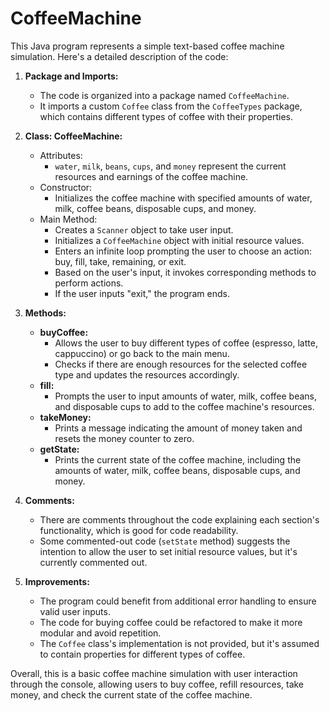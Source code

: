 # CoffeeMachine
This Java program represents a simple text-based coffee machine simulation. Here's a detailed description of the code:

1. **Package and Imports:**
   - The code is organized into a package named `CoffeeMachine`.
   - It imports a custom `Coffee` class from the `CoffeeTypes` package, which contains different types of coffee with their properties.

2. **Class: CoffeeMachine:**
   - Attributes:
      - `water`, `milk`, `beans`, `cups`, and `money` represent the current resources and earnings of the coffee machine.
   - Constructor:
      - Initializes the coffee machine with specified amounts of water, milk, coffee beans, disposable cups, and money.
   - Main Method:
      - Creates a `Scanner` object to take user input.
      - Initializes a `CoffeeMachine` object with initial resource values.
      - Enters an infinite loop prompting the user to choose an action: buy, fill, take, remaining, or exit.
      - Based on the user's input, it invokes corresponding methods to perform actions.
      - If the user inputs "exit," the program ends.

3. **Methods:**
   - **buyCoffee:**
      - Allows the user to buy different types of coffee (espresso, latte, cappuccino) or go back to the main menu.
      - Checks if there are enough resources for the selected coffee type and updates the resources accordingly.
   - **fill:**
      - Prompts the user to input amounts of water, milk, coffee beans, and disposable cups to add to the coffee machine's resources.
   - **takeMoney:**
      - Prints a message indicating the amount of money taken and resets the money counter to zero.
   - **getState:**
      - Prints the current state of the coffee machine, including the amounts of water, milk, coffee beans, disposable cups, and money.

4. **Comments:**
   - There are comments throughout the code explaining each section's functionality, which is good for code readability.
   - Some commented-out code (`setState` method) suggests the intention to allow the user to set initial resource values, but it's currently commented out.

5. **Improvements:**
   - The program could benefit from additional error handling to ensure valid user inputs.
   - The code for buying coffee could be refactored to make it more modular and avoid repetition.
   - The `Coffee` class's implementation is not provided, but it's assumed to contain properties for different types of coffee.

Overall, this is a basic coffee machine simulation with user interaction through the console, allowing users to buy coffee, refill resources, take money, and check the current state of the coffee machine.
